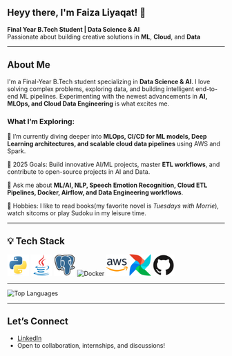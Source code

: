 
## Heyy there, I'm Faiza Liyaqat! 👋  

**Final Year B.Tech Student | Data Science & AI**  
Passionate about building creative solutions in **ML**, **Cloud**, and **Data**  

---

## About Me  
I'm a Final-Year B.Tech student specializing in **Data Science & AI**. I love solving complex problems, exploring data, and building intelligent end-to-end ML pipelines. Experimenting with the newest advancements in **AI, MLOps, and Cloud Data Engineering** is what excites me. 

### What I’m Exploring:

🌱 I’m currently diving deeper into **MLOps, CI/CD for ML models, Deep Learning architectures, and scalable cloud data pipelines** using AWS and Spark.  

🎯 2025 Goals: Build innovative AI/ML projects, master **ETL workflows**, and contribute to open-source projects in AI and Data.  

💬 Ask me about **ML/AI, NLP, Speech Emotion Recognition, Cloud ETL Pipelines, Docker, Airflow, and Data Engineering workflows**.  

🔮 Hobbies: I like to read books(my favorite novel is *Tuesdays with Morrie*), watch sitcoms or play Sudoku in my leisure time.  

---

## 💡 Tech Stack  

<p align="left">
  <img src="https://raw.githubusercontent.com/devicons/devicon/master/icons/python/python-original.svg" width="50" height="50" alt="Python" />
  <img src="https://raw.githubusercontent.com/devicons/devicon/master/icons/java/java-original.svg" width="50" height="50" alt="Java" />
  <img src="https://raw.githubusercontent.com/devicons/devicon/master/icons/postgresql/postgresql-original.svg" width="50" height="50" alt="SQL" />
  <img src="https://raw.githubusercontent.com/rajpratyush/rajpratyush/main/assets/docker.gif" width="50" height="50" alt="Docker" />
  <img src="https://raw.githubusercontent.com/devicons/devicon/master/icons/amazonwebservices/amazonwebservices-original-wordmark.svg" width="50" height="50" alt="AWS" />
  <img src="https://raw.githubusercontent.com/devicons/devicon/master/icons/apacheairflow/apacheairflow-original.svg" width="50" height="50" alt="Airflow" />
  <img src="https://raw.githubusercontent.com/devicons/devicon/master/icons/github/github-original.svg" width="50" height="50" alt="GitHub" />
</p>

---

![Top Languages](https://github-readme-stats.vercel.app/api/top-langs/?username=faizaliyaqat&layout=compact&theme=default)  

---
## Let’s Connect  

- [LinkedIn](https://www.linkedin.com/in/faiza-liyaqat-682137217/)  
- Open to collaboration, internships, and discussions!  
